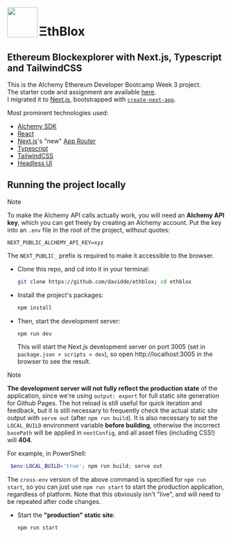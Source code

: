 <img src='src/app/favicon.ico' width=70 align='left'>

# ΞthBlox
## Ethereum Blockexplorer with Next.js, Typescript and TailwindCSS
This is the Alchemy Ethereum Developer Bootcamp Week 3 project.  
The starter code and assignment are available [here](https://github.com/alchemyplatform/blockexplorer).  
I migrated it to [Next.js](https://nextjs.org/), bootstrapped with [`create-next-app`](https://github.com/vercel/next.js/tree/canary/packages/create-next-app).

Most prominent technologies used:
* [Alchemy SDK](https://docs.alchemy.com/)
* [React](https://react.dev/)
* [Next.js](https://nextjs.org/)'s "new" [App Router](https://nextjs.org/docs/app)
* [Typescript](https://www.typescriptlang.org/)
* [TailwindCSS](https://tailwindcss.com/)
* [Headless UI](https://headlessui.com/)

## Running the project locally
> [!NOTE]
> To make the Alchemy API calls actually work, you will need an **Alchemy API key**, which you can get freely by creating an Alchemy account. Put the key into an `.env` file in the root of the project, without quotes:
> ```.env
> NEXT_PUBLIC_ALCHEMY_API_KEY=xyz
> ```
> The `NEXT_PUBLIC_` prefix is required to make it accessible to the browser.

* Clone this repo, and cd into it in your terminal:
  ```bash
  git clone https://github.com/davidde/ethblox; cd ethblox
  ```
* Install the project's packages:
  ```bash
  npm install
  ```
* Then, start the development server:
  ```bash
  npm run dev
  ```
  This will start the Next.js development server on port 3005 (set in `package.json > scripts > dev`), so open http://localhost:3005 in the browser to see the result.

> [!NOTE]
> **The development server will not fully reflect the production state** of the application, since we're using `output: export` for full static site generation for Github Pages. The hot reload is still useful for quick iteration and feedback, but it is still necessary to frequently check the actual static site output with `serve out` (after `npm run build`). It is also necessary to set the `LOCAL_BUILD` environment variable **before building**, otherwise the incorrect `basePath` will be applied in `nextConfig`, and all asset files (including CSS!) will **404**.
> 
> For example, in PowerShell:
> ```powershell
>  $env:LOCAL_BUILD='true'; npm run build; serve out
> ```
> The `cross-env` version of the above command is specified for `npm run start`, so you can just use `npm run start` to start the production application, regardless of platform. Note that this obviously isn't "live", and will need to be repeated after code changes.

* Start the **"production" static site**:
  ```bash
  npm run start
  ```

